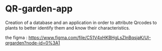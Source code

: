 # QR-garden-app
Creation of a database and an application in order to attribute Qrcodes to plants to better identify them and know their characteristics.

the figma : https://www.figma.com/file/C51V4xHKBHgLsZlnBqsjaK/UI-qrgarden?node-id=0%3A1
